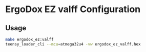 # ErgoDox EZ valff Configuration

## Usage

```sh
make ergodox_ez:valff
teensy_loader_cli --mcu=atmega32u4 -vw ergodox_ez_valff.hex
```
